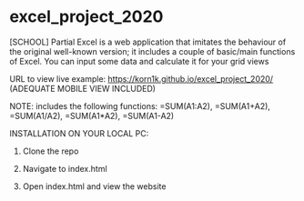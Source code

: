 # excel_project_2020
[SCHOOL] Partial Excel is a web application that imitates the behaviour of the original well-known version; it includes a couple of basic/main functions of Excel. You can input some data and calculate it for your grid views

URL to view live example: https://korn1k.github.io/excel_project_2020/ (ADEQUATE MOBILE VIEW INCLUDED)

NOTE: includes the following functions: =SUM(A1:A2), =SUM(A1+A2), =SUM(A1/A2), =SUM(A1*A2), =SUM(A1-A2)

INSTALLATION ON YOUR LOCAL PC:

1. Clone the repo

2. Navigate to index.html

3. Open index.html and view the website
